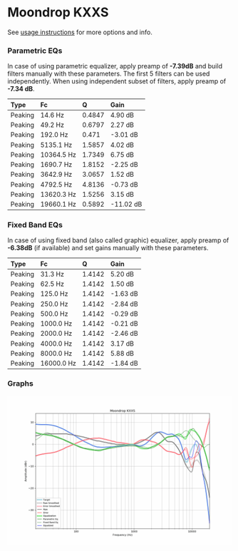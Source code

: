 # Moondrop KXXS
See [usage instructions](https://github.com/jaakkopasanen/AutoEq#usage) for more options and info.

### Parametric EQs
In case of using parametric equalizer, apply preamp of **-7.39dB** and build filters manually
with these parameters. The first 5 filters can be used independently.
When using independent subset of filters, apply preamp of **-7.34 dB**.

| Type    | Fc         |      Q | Gain      |
|:--------|:-----------|:-------|:----------|
| Peaking | 14.6 Hz    | 0.4847 | 4.90 dB   |
| Peaking | 49.2 Hz    | 0.6797 | 2.27 dB   |
| Peaking | 192.0 Hz   | 0.471  | -3.01 dB  |
| Peaking | 5135.1 Hz  | 1.5857 | 4.02 dB   |
| Peaking | 10364.5 Hz | 1.7349 | 6.75 dB   |
| Peaking | 1690.7 Hz  | 1.8152 | -2.25 dB  |
| Peaking | 3642.9 Hz  | 3.0657 | 1.52 dB   |
| Peaking | 4792.5 Hz  | 4.8136 | -0.73 dB  |
| Peaking | 13620.3 Hz | 1.5256 | 3.15 dB   |
| Peaking | 19660.1 Hz | 0.5892 | -11.02 dB |

### Fixed Band EQs
In case of using fixed band (also called graphic) equalizer, apply preamp of **-6.38dB**
(if available) and set gains manually with these parameters.

| Type    | Fc         |      Q | Gain     |
|:--------|:-----------|:-------|:---------|
| Peaking | 31.3 Hz    | 1.4142 | 5.20 dB  |
| Peaking | 62.5 Hz    | 1.4142 | 1.50 dB  |
| Peaking | 125.0 Hz   | 1.4142 | -1.63 dB |
| Peaking | 250.0 Hz   | 1.4142 | -2.84 dB |
| Peaking | 500.0 Hz   | 1.4142 | -0.29 dB |
| Peaking | 1000.0 Hz  | 1.4142 | -0.21 dB |
| Peaking | 2000.0 Hz  | 1.4142 | -2.46 dB |
| Peaking | 4000.0 Hz  | 1.4142 | 3.17 dB  |
| Peaking | 8000.0 Hz  | 1.4142 | 5.88 dB  |
| Peaking | 16000.0 Hz | 1.4142 | -1.84 dB |

### Graphs
![](./Moondrop%20KXXS.png)